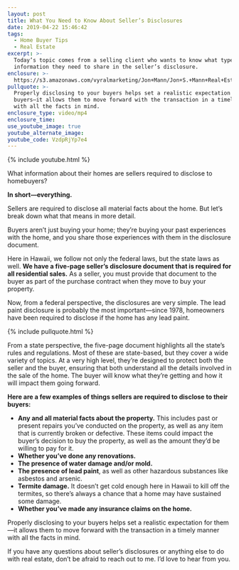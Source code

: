 ```yaml
---
layout: post
title: What You Need to Know About Seller’s Disclosures
date: 2019-04-22 15:46:42
tags:
  - Home Buyer Tips
  - Real Estate
excerpt: >-
  Today’s topic comes from a selling client who wants to know what type of
  information they need to share in the seller’s disclosure.
enclosure: >-
  https://s3.amazonaws.com/vyralmarketing/Jon+Mann/Jon+S.+Mann+Real+Estate-+What+You+Need+to+Know+About+Sellers+Disclosures.mp4
pullquote: >-
  Properly disclosing to your buyers helps set a realistic expectation for the
  buyers—it allows them to move forward with the transaction in a timely manner
  with all the facts in mind.
enclosure_type: video/mp4
enclosure_time:
use_youtube_image: true
youtube_alternate_image:
youtube_code: VzdpRjYp7e4
---
```


{% include youtube.html %}

What information about their homes are sellers required to disclose to homebuyers?

**In short—everything.&nbsp;**

Sellers are required to disclose all material facts about the home. But let’s break down what that means in more detail.

Buyers aren’t just buying your home; they’re buying your past experiences with the home, and you share those experiences with them in the disclosure document.

Here in Hawaii, we follow not only the federal laws, but the state laws as well. **We have a five-page seller’s disclosure document that is required for all residential sales.** As a seller, you must provide that document to the buyer as part of the purchase contract when they move to buy your property.

Now, from a federal perspective, the disclosures are very simple. The lead paint disclosure is probably the most important—since 1978, homeowners have been required to disclose if the home has any lead paint.

{% include pullquote.html %}

From a state perspective, the five-page document highlights all the state’s rules and regulations. Most of these are state-based, but they cover a wide variety of topics. At a very high level, they’re designed to protect both the seller and the buyer, ensuring that both understand all the details involved in the sale of the home. The buyer will know what they’re getting and how it will impact them going forward.

**Here are a few examples of things sellers are required to disclose to their buyers:**

* **Any and all material facts about the property.** This includes past or present repairs you’ve conducted on the property, as well as any item that is currently broken or defective. These items could impact the buyer’s decision to buy the property, as well as the amount they’d be willing to pay for it.
* **Whether you’ve done any renovations.**
* **The presence of water damage and/or mold.**
* **The presence of lead paint**, as well as other hazardous substances like asbestos and arsenic.
* **Termite damage.** It doesn’t get cold enough here in Hawaii to kill off the termites, so there’s always a chance that a home may have sustained some damage.
* **Whether you’ve made any insurance claims on the home.**

Properly disclosing to your buyers helps set a realistic expectation for them—it allows them to move forward with the transaction in a timely manner with all the facts in mind.

If you have any questions about seller’s disclosures or anything else to do with real estate, don’t be afraid to reach out to me. I’d love to hear from you.<br>&nbsp;